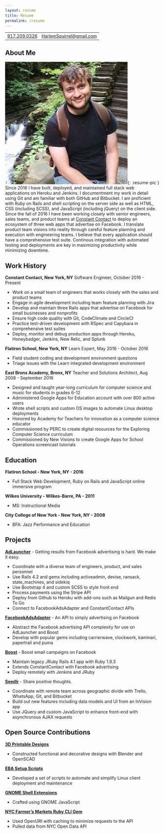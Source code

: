 ```yaml
---
layout: resume
title: Resume
permalink: /resume
---
```


|     |      |
| --- | ---: |
| [917.209.0326](tel:+1-917-209-0326) | [HarlemSquirrel@gmail.com](mailto:harlemsquirrel@gmail.com) |

## About Me

![Me at Watkins Glen](https://raw.githubusercontent.com/HarlemSquirrel/kevin_mccormack/master/assets/images/me_watkins_glen.jpg){: .resume-pic }
Since 2016 I have built, deployed, and maintained full stack web applications on Heroku and Jenkins. I documentment my work in detail using Git and am familiar with both GitHub and Bitbucket. I am proficient with Ruby on Rails and shell scripting on the server side as well as HTML, CSS (including SCSS), and JavaScript (including jQuery) on the client side. Since the fall of 2016 I have been working closely with senior engineers, sales teams, and product teams at [Constant Contact](https://www.constantcontact.com) to deploy an ecosystem of three web apps that advertise on Facebook. I translate product team visions into reality through careful feature planning and execution with engineering teams. I believe that every application should have a comprehensive test suite. Continous integration with automated testing and deployments are key in maximizing productivity while minimizing downtime. 

## Work History
**Constant Contact, New York, NY**
Software Engineer, October 2016 - Present

- Work on a small team of engineers that works closely with the sales and product teams
- Engage in agile development including team feature planning with Jira
- Develop and maintain three Rails apps that advertise on Facebook for small businesses and nonprofits
- Ensure high code quality with Git, CodeClimate and CircleCI
- Practice test-driven development with RSpec and Capybara in comprehensive test suites
- Deploy, monitor and debug production apps through Heroku, Honeybadger, Jenkins, New Relic, and Splunk

**Flatiron School, New York, NY**
Learn Expert, May 2016 - October 2016

- Field student coding and development environment questions
- Triage issues with the Learn integrated development environment

**East Bronx Academy, Bronx, NY**
Teacher and Solutions Architect, Aug 2008 - September 2016

- Designed and taught year-long curriculum for computer science and music for students in grades 6-12
- Administered Google Apps for Education account with over 800 active users
- Wrote shell scripts and custom OS images to automate Linux desktop deployments
- Honored by Academy for Teachers for innovation as a computer science educator
- Commissioned by PERC to create digital resources for the Exploring Computer Science curriculum
- Commissioned by New Visions to create Google Apps for School Operations screencast tutorials

## Education

**Flatiron School - New York, NY - 2016**
- Full Stack Web Development, Ruby on Rails and JavaScript online immersive program

**Wilkes University - Wilkes-Barre, PA - 2011**
- MS: Instructional Media

**City College of New York - New York, NY - 2008**
- BFA: Jazz Performance and Education

## Projects
**[AdLauncher](https://adlauncher.io)** - Getting results from Facebook advertising is hard. We make it easy.

- Coordinate with a diverse team of engineers, product, and sales personnel
- Use Rails 4.2 and gems including activeadmin, devise, ransack, state_machines, and sidekiq
- Use Bootstrap 4 and custom SCSS to style front end
- Process payments using the Stripe API
- Deploy from Github to Heroku with add-ons such as Mailgun and Redis To Go
- Connect to FacebookAdsAdapter and ConstantContact APIs

**[FacebookAdsAdapter](https://adsapi.io)** - An API to simply advertising on Facebook

- Abstract the Facebook advertising API complexity for use on AdLauncher and Boost
- Develop with popular gems including carrierwave, clockwork, kaminari, papertrail and puma

**[Boost](https://www.constantcontact.com)** - Boost email campaigns on Facebook

- Maintain legacy JRuby Rails 4.1 app with Ruby 1.9.3
- Extends ConstantContact with Facebook advertising
- Deploy remotely with Jenkins and JRuby

**[Seedlr](https://seedlr.com)** - Share positive thoughts.

- Coordinate with remote team across geographic divide with Trello, WhatsApp, Git, and Bitbucket
- Build out new features including data models and UI from an InVision app
- Use JQuery and custom JavaScript to enhance front-end with asynchronous AJAX requests

## Open Source Contributions
**[3D Printable Designs](http://www.thingiverse.com/HarlemSquirrel/designs)**

- Constructed functional and decorative designs with Blender and OpenSCAD

**[EBA Setup Scripts ](https://github.com/HarlemSquirrel/eba-setup-scripts)**

- Developed a set of scripts to automate and simplify Linux client deployment and maintenance

**[GNOME Shell Extensions](https://extensions.gnome.org/accounts/profile/HarlemSquirrel)**

- Crafted using GNOME JavaScript

**[NYC Farmer’s Markets Ruby CLI Gem](https://github.com/HarlemSquirrel/nyc-farmers-markets-cli-gem)**

- Used OpenURI with caching to minimize requests to the API
- Pulled data from NYC Open Data API
